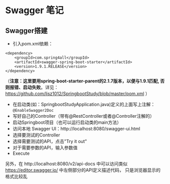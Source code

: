 # Swagger 笔记

## Swagger搭建

- 引入pom.xml依赖：
```
<dependency>
    <groupId>com.spring4all</groupId>
    <artifactId>swagger-spring-boot-starter</artifactId>
    <version>1.9.1.RELEASE</version>
</dependency>
```
（**注意：这里要用spring-boot-starter-parent的2.1.7版本，以便与1.9.1匹配, 否则报错、启动失败**。详见：  
https://github.com/lisz1012/SpringbootStudy/blob/master/pom.xml ）
- 在启动类(如：SpringbootStudyApplication.java)定义的上面写上注解：`@EnableSwagger2Doc`
- 写好自己的Controller（带有@RestController或者@Controller注解的）
- 启动Springboot项目（也可以运行启动类的main方法）
- 访问本地 Swagger UI：http://localhost:8080/swagger-ui.html
- 选择要测试的Controller
- 选择需要测试的API，点击"Try it out"
- 对于需要参数的API，输入参数值
- Execute

另外，在 http://localhost:8080/v2/api-docs 中可以访问类似 https://editor.swagger.io/ 中左侧部分的API定义描述代码，
只是浏览器显示的格式比较乱